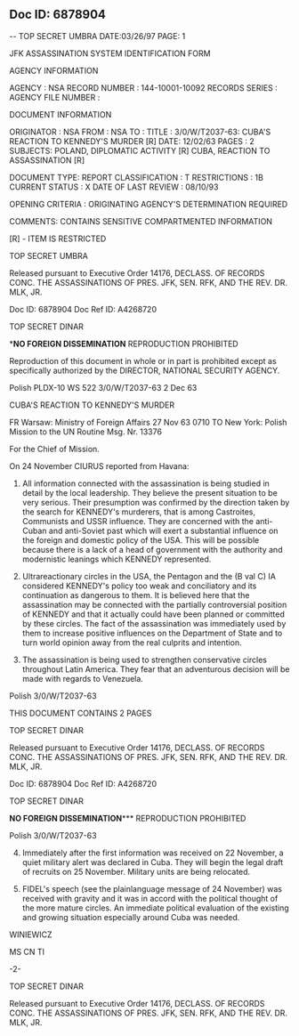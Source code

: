 Doc ID: 6878904
-
--
TOP SECRET UMBRA DATE:03/26/97
PAGE: 1

JFK ASSASSINATION SYSTEM
IDENTIFICATION FORM

AGENCY INFORMATION

AGENCY : NSA
RECORD NUMBER : 144-10001-10092
RECORDS SERIES :
AGENCY FILE NUMBER :

DOCUMENT INFORMATION

ORIGINATOR : NSA
FROM : NSA
TO :
TITLE :
3/0/W/T2037-63: CUBA'S REACTION TO KENNEDY'S MURDER [R]
DATE: 12/02/63
PAGES : 2
SUBJECTS:
POLAND, DIPLOMATIC ACTIVITY [R]
CUBA, REACTION TO ASSASSINATION [R]

DOCUMENT TYPE: REPORT
CLASSIFICATION : T
RESTRICTIONS : 1B
CURRENT STATUS : X
DATE OF LAST REVIEW : 08/10/93

OPENING CRITERIA :
ORIGINATING AGENCY'S DETERMINATION REQUIRED

COMMENTS:
CONTAINS SENSITIVE COMPARTMENTED INFORMATION

[R] - ITEM IS RESTRICTED

TOP SECRET UMBRA

Released pursuant to Executive Order 14176, DECLASS. OF RECORDS CONC. THE ASSASSINATIONS OF PRES. JFK, SEN.
RFK, AND THE REV. DR. MLK, JR.

Doc ID: 6878904
Doc Ref ID: A4268720

TOP SECRET DINAR

*****NO FOREIGN DISSEMINATION****
REPRODUCTION PROHIBITED

Reproduction of this document in
whole or in part is prohibited
except as specifically authorized
by the DIRECTOR, NATIONAL
SECURITY AGENCY.

Polish PLDX-10 WS 522 3/0/W/T2037-63
2 Dec 63

CUBA'S REACTION TO KENNEDY'S MURDER

FR Warsaw: Ministry of Foreign Affairs 27 Nov 63 0710
TO New York: Polish Mission to the UN Routine
Msg. Nr. 13376

For the Chief of Mission.

On 24 November CIURUS reported from Havana:

1. All information connected with the assassination is being studied
in detail by the local leadership. They believe the present situation to be
very serious. Their presumption was confirmed by the direction taken by the
search for KENNEDY's murderers, that is among Castroites, Communists and USSR
influence. They are concerned with the anti-Cuban and anti-Soviet past which
will exert a substantial influence on the foreign and domestic policy of the
USA. This will be possible because there is a lack of a head of government
with the authority and modernistic leanings which KENNEDY represented.

2. Ultrareactionary circles in the USA, the Pentagon and the (B val C)
IA considered KENNEDY's policy too weak and conciliatory and its continuation
as dangerous to them. It is believed here that the assassination may be
connected with the partially controversial position of KENNEDY and that it
actually could have been planned or committed by these circles. The fact of
the assassination was immediately used by them to increase positive influences
on the Department of State and to turn world opinion away from the real
culprits and intention.

3. The assassination is being used to strengthen conservative circles
throughout Latin America. They fear that an adventurous decision will be
made with regards to Venezuela.

Polish 3/0/W/T2037-63

THIS DOCUMENT CONTAINS 2 PAGES

TOP SECRET DINAR

Released pursuant to Executive Order 14176, DECLASS. OF RECORDS CONC. THE ASSASSINATIONS OF PRES. JFK, SEN.
RFK, AND THE REV. DR. MLK, JR.

Doc ID: 6878904
Doc Ref ID: A4268720

TOP SECRET DINAR

****NO FOREIGN DISSEMINATION*******
REPRODUCTION PROHIBITED

Polish 3/0/W/T2037-63

4. Immediately after the first information was received on 22 November,
a quiet military alert was declared in Cuba. They will begin the legal draft
of recruits on 25 November. Military units are being relocated.

5. FIDEL's speech (see the plainlanguage message of 24 November) was
received with gravity and it was in accord with the political thought of the
more mature circles. An immediate political evaluation of the existing and
growing situation especially around Cuba was needed.

WINIEWICZ

MS CN TI

-2-

TOP SECRET DINAR

Released pursuant to Executive Order 14176, DECLASS. OF RECORDS CONC. THE ASSASSINATIONS OF PRES. JFK, SEN.
RFK, AND THE REV. DR. MLK, JR.

